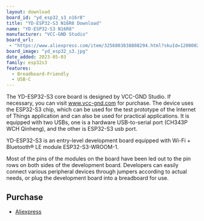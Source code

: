 ```yaml
---
layout: download
board_id: "yd_esp32_s3_n16r8"
title: "YD-ESP32-S3 N16R8 Download"
name: "YD-ESP32-S3 N16R8"
manufacturer: "VCC-GND Studio"
board_url:
 - "https://www.aliexpress.com/item/3256803838808294.html?skuId=12000028793982306"
board_image: "yd_esp32_s3.jpg"
date_added: 2023-05-03
family: esp32s3
features:
  - Breadboard-Friendly
  - USB-C
---
```


The YD-ESP32-S3 core board is designed by VCC-GND Studio. If necessary, you can visit www.vcc-gnd.com for purchase. The device uses the ESP32-S3 chip, which can be used for the test prototype of the Internet of Things application and can also be used for practical applications. It is equipped with two USBs, one is a hardware USB-to-serial port (CH343P WCH Qinheng), and the other is ESP32-S3 usb port.

YD-ESP32-S3 is an entry-level development board equipped with Wi-Fi + Bluetooth® LE module ESP32-S3-WROOM-1.

Most of the pins of the modules on the board have been led out to the pin rows on both sides of the development board. Developers can easily connect various peripheral devices through jumpers according to actual needs, or plug the development board into a breadboard for use.

## Purchase
* [Aliexpress](https://www.aliexpress.com/item/3256803838808294.html?skuId=12000028793982306)
